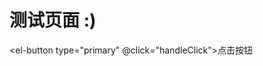 # 测试页面 :)

<el-button type="primary" @click="handleClick">点击按钮</el-button>

<script setup>
const handleClick = () => {
  ElMessage.success("操作成功");
};
</script>
